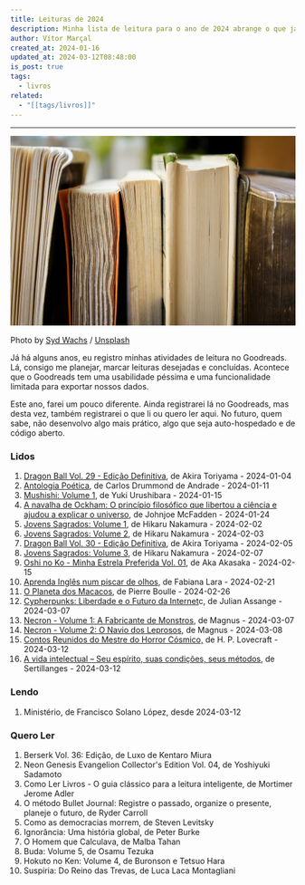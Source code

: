 ```yaml
---
title: Leituras de 2024
description: Minha lista de leitura para o ano de 2024 abrange o que já foi lido, está sendo lido e o que desejo ler.
author: Vítor Marçal
created_at: 2024-01-16
updated_at: 2024-03-12T08:48:00
is_post: true
tags:
  - livros
related:
  - "[[tags/livros]]"
---
```

---

![Leituras de 2024](img/leituras-do-ano.jpg)

Photo by [Syd Wachs](https://unsplash.com/@videmusart?utm_source=ghost&utm_medium=referral&utm_campaign=api-credit) / [Unsplash](https://unsplash.com/?utm_source=ghost&utm_medium=referral&utm_campaign=api-credit)

Já há alguns anos, eu registro minhas atividades de leitura no Goodreads. Lá, consigo me planejar, marcar leituras desejadas e concluídas. Acontece que o Goodreads tem uma usabilidade péssima e uma funcionalidade limitada para exportar nossos dados.

Este ano, farei um pouco diferente. Ainda registrarei lá no Goodreads, mas desta vez, também registrarei o que li ou quero ler aqui. No futuro, quem sabe, não desenvolvo algo mais prático, algo que seja auto-hospedado e de código aberto.

### Lidos

1.  [Dragon Ball Vol. 29 - Edição Definitiva](dragon-ball-vol-29-edicao-definitiva), de Akira Toriyama - 2024-01-04
2.  [Antologia Poética](antologia-poetica-de-carlos-drummond-de-andrade), de Carlos Drummond de Andrade - 2024-01-11
3.  [Mushishi: Volume 1](mushishi), de Yuki Urushibara - 2024-01-15
4.  [A navalha de Ockham: O princípio filosófico que libertou a ciência e ajudou a explicar o universo](a-navalha-de-ockham-o-principio-filosofico-que-libertou-a-ciencia-e-ajudou-a-explicar-o-universo), de Johnjoe McFadden - 2024-01-24
5.  [Jovens Sagrados: Volume 1](jovens-sagrados), de Hikaru Nakamura - 2024-02-02
6.  [Jovens Sagrados: Volume 2](jovens-sagrados), de Hikaru Nakamura - 2024-02-03
7.  [Dragon Ball Vol. 30 - Edição Definitiva](dragon-ball-vol-30-edicao-definitiva), de Akira Toriyama - 2024-02-05
8.  [Jovens Sagrados: Volume 3](jovens-sagrados), de Hikaru Nakamura - 2024-02-07
9.  [Oshi no Ko - Minha Estrela Preferida Vol. 01](oshi-no-ko-minha-estrela-preferida-vol-01), de Aka Akasaka - 2024-02-15
10.  [Aprenda Inglês num piscar de olhos](aprenda-ingles-num-piscar-de-olhos), de Fabiana Lara - 2024-02-21
11.  [O Planeta dos Macacos](o-planeta-dos-macacos), de Pierre Boulle - 2024-02-26
12. [Cypherpunks: Liberdade e o Futuro da Internet](cypherpunks-liberdade-e-o-futuro-da-internet)c, de Julian Assange -  2024-03-07
13. [Necron - Volume 1: A Fabricante de Monstros](necron-volume-1-a-fabricante-de-monstros), de Magnus - 2024-03-07
14. [Necron - Volume 2: O Navio dos Leprosos](necron-volume-2-o-navio-dos-leprosos), de Magnus - 2024-03-08
15. [Contos Reunidos do Mestre do Horror Cósmico,](contos-reunidos-do-mestre-do-horror-cosmico.md) de H. P. Lovecraft - 2024-03-12
16. [A vida intelectual – Seu espírito, suas condições, seus métodos](a-vida-intelectual), de Sertillanges - 2024-03-12

### Lendo

1. Ministério, de Francisco Solano López, desde 2024-03-12
### Quero Ler

1.  Berserk Vol. 36: Edição, de Luxo de Kentaro Miura
2.  Neon Genesis Evangelion Collector's Edition Vol. 04, de Yoshiyuki Sadamoto
3.  Como Ler Livros - O guia clássico para a leitura inteligente, de Mortimer Jerome Adler
4.  O método Bullet Journal: Registre o passado, organize o presente, planeje o futuro, de Ryder Carroll
5.  Como as democracias morrem, de Steven Levitsky
6.  Ignorância: Uma história global, de Peter Burke
7.  O Homem que Calculava, de Malba Tahan
8.  Buda: Volume 5, de Osamu Tezuka
9.  Hokuto no Ken: Volume 4, de Buronson e Tetsuo Hara
11. Suspiria: Do Reino das Trevas, de Luca Laca Montagliani